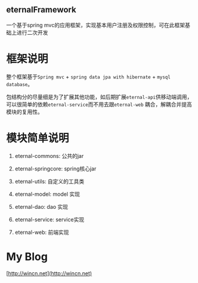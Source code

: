 eternalFramework
----
一个基于spring mvc的应用框架，实现基本用户注册及权限控制，可在此框架基础上进行二次开发

# 框架说明
整个框架基于`Spring mvc` + `spring data jpa with hibernate` + `mysql database`。

包结构分的尽量细是为了扩展其他功能，如后期扩展`eternal-api`供移动端调用，可以很简单的依赖`eternal-service`而不用去跟`eternal-web` 耦合，解耦合并提高模块的复用性。

# 模块简单说明
1. eternal-commons: 公共的jar

2. eternal-springcore: spring核心jar

3. eternal-utils: 自定义的工具类

4. eternal-model: model 实现

5. eternal-dao: dao 实现

6. eternal-service: service实现

7. eternal-web: 前端实现

# My Blog
[http://wincn.net](http://wincn.net)